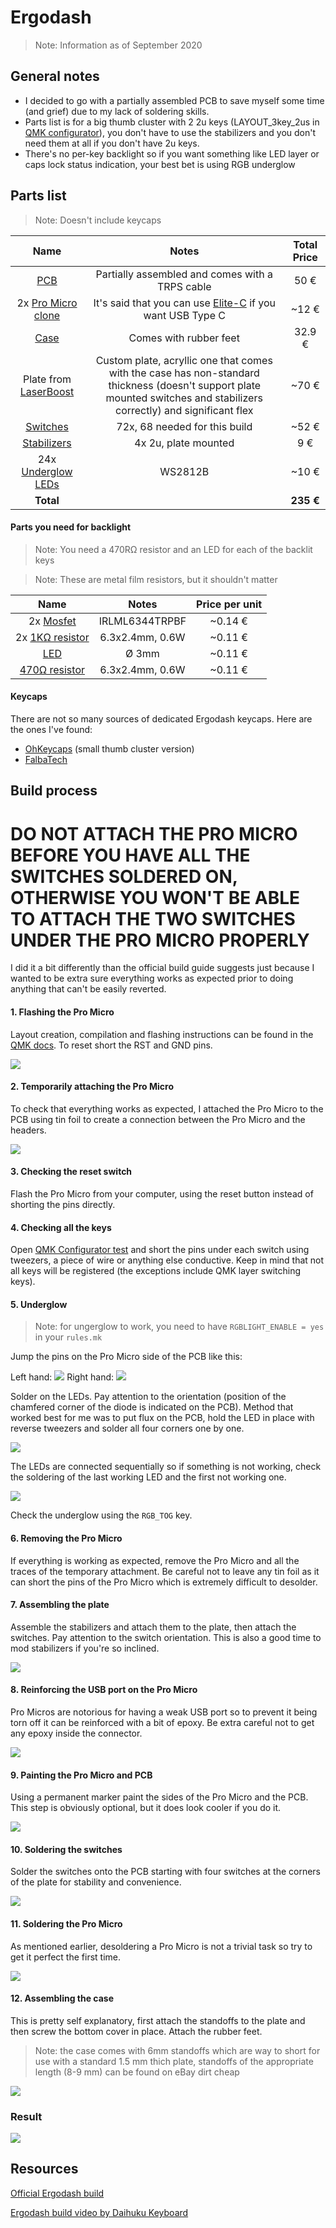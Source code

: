 # Ergodash

> Note: Information as of September 2020

## General notes
* I decided to go with a partially assembled PCB to save myself some time (and grief) due to my lack of soldering skills.
* Parts list is for a big thumb cluster with 2 2u keys (LAYOUT_3key_2us in [QMK configurator](https://config.qmk.fm/)), you don't have to use the stabilizers and you don't need them at all if you don't have 2u keys.
* There's no per-key backlight so if you want something like LED layer or caps lock status indication, your best bet is using RGB underglow

## Parts list
> Note: Doesn't include keycaps

| Name | Notes | Total Price |
|:----:|:-----:|:-----------:|
| [PCB](https://falba.tech/product/ergodash-partially-assembled-with-electronics-cables/?v=928568b84963) | Partially assembled and comes with a TRPS cable | 50 € |
| 2x [Pro Micro clone](laskarduino.cz/arduino-leonardo-pro-micro/) | It's said that you can use [Elite-C](https://keeb.io/products/elite-c-low-profile-version-usb-c-pro-micro-replacement-atmega32u4) if you want USB Type C | ~12 € |
| [Case](https://keycapsss.com/keyboard-parts/cases/76/ergodash-acrylic-plate-case?c=12) | Comes with rubber feet | 32.9 € |
| Plate from [LaserBoost](https://www.laserboost.com/) | Custom plate, acryllic one that comes with the case has non-standard thickness (doesn't support plate mounted switches and stabilizers correctly) and significant flex | ~70 € |
| [Switches](https://www.czc.cz/glorious-mechanicke-spinace-panda-36ks/300529/produkt) | 72x, 68 needed for this build | ~52 € |
| [Stabilizers](https://candykeys.com/product/genuine-cherry-mx-stabiliser-pack-plate-mount) | 4x 2u, plate mounted | 9 € |
| 24x [Underglow LEDs](https://www.tme.eu/cz/details/ws2812b-v5/diody-led-smd-barevne/worldsemi/) | WS2812B | ~10 € |
| **Total** |       |        **235 €**     |

#### Parts you need for backlight
> Note: You need a 470RΩ resistor and an LED for each of the backlit keys

> Note: These are metal film resistors, but it shouldn't matter

| Name | Notes | Price per unit |
|:----:|:-----:|:-----------:|
| 2x [Mosfet](https://www.tme.eu/cz/details/irlml6344trpbf/tranzistory-s-kanalem-n-smd/infineon-irf/) | IRLML6344TRPBF | ~0.14 € |
| 2x [1KΩ resistor](https://www.gme.cz/rm-1k-0207-0-6w-1)| 6.3x2.4mm, 0.6W | ~0.11 € |
| [LED](https://www.tme.eu/cz/details/ww03a3swq4-n2/led-diody-tht-3mm/wah-wang-holding/) | Ø 3mm | ~0.11 € |
| [470Ω resistor](https://www.gme.cz/rm-470r-0207-0-6w-1)| 6.3x2.4mm, 0.6W | ~0.11 € |

#### Keycaps
There are not so many sources of dedicated Ergodash keycaps. Here are the ones I've found:
* [OhKeycaps](https://ohkeycaps.com/collections/dsa-blanks/products/dsa-pink-purple?variant=29211011711087) (small thumb cluster version)
* [FalbaTech](https://falba.tech/product/dsa-keycaps-black-blank-left-right-keyboards-redox-copy/?v=928568b84963)

## Build process

# DO NOT ATTACH THE PRO MICRO BEFORE YOU HAVE ALL THE SWITCHES SOLDERED ON, OTHERWISE YOU WON'T BE ABLE TO ATTACH THE TWO SWITCHES UNDER THE PRO MICRO PROPERLY

I did it a bit differently than the official build guide suggests just because I wanted to be extra sure everything works as expected prior to doing anything that can't be easily reverted.

#### 1. Flashing the Pro Micro

Layout creation, compilation and flashing instructions can be found in the [QMK docs](https://docs.qmk.fm/#/). To reset short the RST and GND pins.

![](.gif/flash.gif)

#### 2. Temporarily attaching the Pro Micro

To check that everything works as expected, I attached the Pro Micro to the PCB using tin foil to create a connection between the Pro Micro and the headers.

![](.img/promicro_temp.jpg)

#### 3. Checking the reset switch

Flash the Pro Micro from your computer, using the reset button instead of shorting the pins directly.

#### 4. Checking all the keys

Open [QMK Configurator test](https://config.qmk.fm/#/test) and short the pins under each switch using tweezers, a piece of wire or anything else conductive. Keep in mind that not all keys will be registered (the exceptions include QMK layer switching keys).

#### 5. Underglow

> Note: for ungerglow to work, you need to have `RGBLIGHT_ENABLE = yes` in your `rules.mk`

Jump the pins on the Pro Micro side of the PCB like this:

Left hand:
![](.img/left_jump.jpg)
Right hand:
![](.img/right_jump.jpg)

Solder on the LEDs. Pay attention to the orientation (position of the chamfered corner of the diode is indicated on the PCB). Method that worked best for me was to put flux on the PCB, hold the LED in place with reverse tweezers and solder all four corners one by one.

![](.img/underglow_orientation.jpg)

The LEDs are connected sequentially so if something is not working, check the soldering of the last working LED and the first not working one.

![](.img/underglow_order.jpg)

Check the underglow using the `RGB_TOG` key.

#### 6. Removing the Pro Micro

If everything is working as expected, remove the Pro Micro and all the traces of the temporary attachment. Be careful not to leave any tin foil as it can short the pins of the Pro Micro which is extremely difficult to desolder.

#### 7. Assembling the plate

Assemble the stabilizers and attach them to the plate, then attach the switches. Pay attention to the switch orientation. This is also a good time to mod stabilizers if you're so inclined.

![](.img/plate.jpg)

#### 8. Reinforcing the USB port on the Pro Micro

Pro Micros are notorious for having a weak USB port so to prevent it being torn off it can be reinforced with a bit of epoxy. Be extra careful not to get any epoxy inside the connector.

![](.img/epoxy.jpg)

#### 9. Painting the Pro Micro and PCB

Using a permanent marker paint the sides of the Pro Micro and the PCB. This step is obviously optional, but it does look cooler if you do it.

![](.img/paint.jpg)

#### 10. Soldering the switches

Solder the switches onto the PCB starting with four switches at the corners of the plate for stability and convenience.

![](.img/switches.jpg)

#### 11. Soldering the Pro Micro

As mentioned earlier, desoldering a Pro Micro is not a trivial task so try to get it perfect the first time.

![](.img/promicro.jpg)

#### 12. Assembling the case

This is pretty self explanatory, first attach the standoffs to the plate and then screw the bottom cover in place. Attach the rubber feet.

> Note: the case comes with 6mm standoffs which are way to short for use with a standard 1.5 mm thich plate, standoffs of the appropriate length (8-9 mm) can be found on eBay dirt cheap

![](.img/case.jpg)

### Result

![](.img/ergodash.jpg)

## Resources
[Official Ergodash build](https://github.com/omkbd/ErgoDash/blob/master/Doc/build-en.md)

[Ergodash build video by Daihuku Keyboard](https://www.youtube.com/watch?v=yHgvEU0NYCk)
